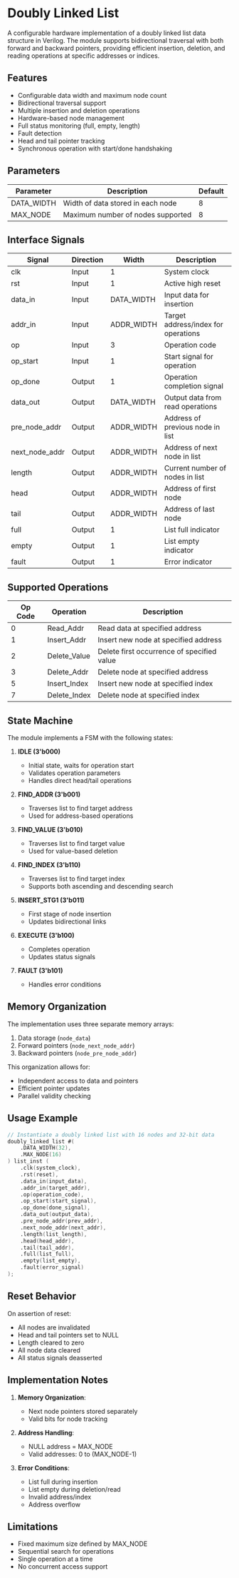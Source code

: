 # Doubly Linked List

A configurable hardware implementation of a doubly linked list data structure in Verilog. The module supports bidirectional traversal with both forward and backward pointers, providing efficient insertion, deletion, and reading operations at specific addresses or indices.

## Features

- Configurable data width and maximum node count
- Bidirectional traversal support
- Multiple insertion and deletion operations
- Hardware-based node management
- Full status monitoring (full, empty, length)
- Fault detection
- Head and tail pointer tracking
- Synchronous operation with start/done handshaking

## Parameters

| Parameter    | Description                                      | Default |
|-------------|--------------------------------------------------|---------|
| DATA_WIDTH  | Width of data stored in each node                | 8       |
| MAX_NODE    | Maximum number of nodes supported                | 8       |

## Interface Signals

| Signal           | Direction | Width         | Description                                    |
|-----------------|-----------|---------------|------------------------------------------------|
| clk             | Input     | 1            | System clock                                   |
| rst             | Input     | 1            | Active high reset                              |
| data_in         | Input     | DATA_WIDTH   | Input data for insertion                      |
| addr_in         | Input     | ADDR_WIDTH   | Target address/index for operations           |
| op              | Input     | 3            | Operation code                                |
| op_start        | Input     | 1            | Start signal for operation                    |
| op_done         | Output    | 1            | Operation completion signal                   |
| data_out        | Output    | DATA_WIDTH   | Output data from read operations             |
| pre_node_addr   | Output    | ADDR_WIDTH   | Address of previous node in list             |
| next_node_addr  | Output    | ADDR_WIDTH   | Address of next node in list                 |
| length          | Output    | ADDR_WIDTH   | Current number of nodes in list              |
| head            | Output    | ADDR_WIDTH   | Address of first node                        |
| tail            | Output    | ADDR_WIDTH   | Address of last node                         |
| full            | Output    | 1            | List full indicator                          |
| empty           | Output    | 1            | List empty indicator                         |
| fault           | Output    | 1            | Error indicator                              |

## Supported Operations

| Op Code | Operation         | Description                                             |
|---------|------------------|---------------------------------------------------------|
| 0       | Read_Addr        | Read data at specified address                          |
| 1       | Insert_Addr      | Insert new node at specified address                    |
| 2       | Delete_Value     | Delete first occurrence of specified value              |
| 3       | Delete_Addr      | Delete node at specified address                        |
| 5       | Insert_Index     | Insert new node at specified index                      |
| 7       | Delete_Index     | Delete node at specified index                          |

## State Machine

The module implements a FSM with the following states:

1. **IDLE (3'b000)**
   - Initial state, waits for operation start
   - Validates operation parameters
   - Handles direct head/tail operations

2. **FIND_ADDR (3'b001)**
   - Traverses list to find target address
   - Used for address-based operations

3. **FIND_VALUE (3'b010)**
   - Traverses list to find target value
   - Used for value-based deletion

4. **FIND_INDEX (3'b110)**
   - Traverses list to find target index
   - Supports both ascending and descending search

5. **INSERT_STG1 (3'b011)**
   - First stage of node insertion
   - Updates bidirectional links

6. **EXECUTE (3'b100)**
   - Completes operation
   - Updates status signals

7. **FAULT (3'b101)**
   - Handles error conditions

## Memory Organization

The implementation uses three separate memory arrays:
1. Data storage (`node_data`)
2. Forward pointers (`node_next_node_addr`)
3. Backward pointers (`node_pre_node_addr`)

This organization allows for:
- Independent access to data and pointers
- Efficient pointer updates
- Parallel validity checking

## Usage Example

```verilog
// Instantiate a doubly linked list with 16 nodes and 32-bit data
doubly_linked_list #(
    .DATA_WIDTH(32),
    .MAX_NODE(16)
) list_inst (
    .clk(system_clock),
    .rst(reset),
    .data_in(input_data),
    .addr_in(target_addr),
    .op(operation_code),
    .op_start(start_signal),
    .op_done(done_signal),
    .data_out(output_data),
    .pre_node_addr(prev_addr),
    .next_node_addr(next_addr),
    .length(list_length),
    .head(head_addr),
    .tail(tail_addr),
    .full(list_full),
    .empty(list_empty),
    .fault(error_signal)
);
```
## Reset Behavior

On assertion of reset:
- All nodes are invalidated
- Head and tail pointers set to NULL
- Length cleared to zero
- All node data cleared
- All status signals deasserted

## Implementation Notes

1. **Memory Organization**:
   - Next node pointers stored separately
   - Valid bits for node tracking

2. **Address Handling**:
   - NULL address = MAX_NODE
   - Valid addresses: 0 to (MAX_NODE-1)

3. **Error Conditions**:
   - List full during insertion
   - List empty during deletion/read
   - Invalid address/index
   - Address overflow

## Limitations

- Fixed maximum size defined by MAX_NODE
- Sequential search for operations
- Single operation at a time
- No concurrent access support

